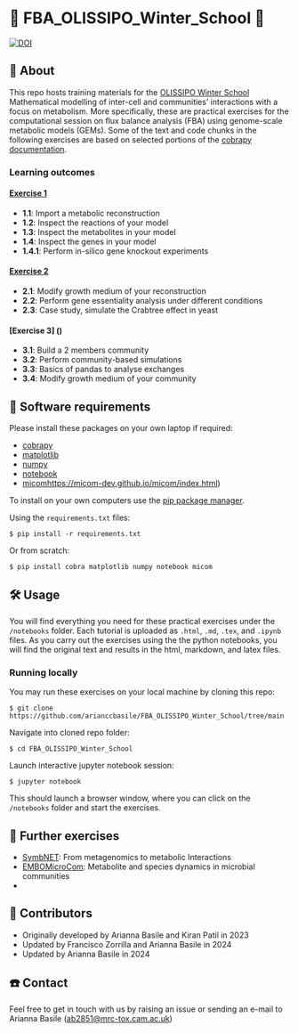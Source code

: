 # 🦠 FBA_OLISSIPO_Winter_School 🧬
 

[![DOI](https://zenodo.org/badge/740951705.svg)](https://zenodo.org/doi/10.5281/zenodo.10475949)

## 📜 About

This repo hosts training materials for the [OLISSIPO Winter School]([https://www.sysbiol.cam.ac.uk/Part%20III](https://www.inesc-id.pt/events/6839/)) Mathematical modelling of inter-cell and communities’ interactions with a focus on metabolism. More specifically, these are practical exercises for the computational session on flux balance analysis (FBA) using genome-scale metabolic models (GEMs). Some of the text and code chunks in the following exercises are based on selected portions of the [cobrapy documentation](https://cobrapy.readthedocs.io/en/latest/).

### Learning outcomes

#### [Exercise 1](https://github.com/arianccbasile/FBA_OLISSIPO_Winter_School/blob/main/systems-biology-fba-practical-main/notebooks/1_fba.ipynb)
- **1.1**: Import a metabolic reconstruction
- **1.2**: Inspect the reactions of your model
- **1.3**: Inspect the metabolites in your model
- **1.4**: Inspect the genes in your model
- **1.4.1**: Perform in-silico gene knockout experiments

#### [Exercise 2](https://github.com/arianccbasile/FBA_OLISSIPO_Winter_School/blob/main/systems-biology-fba-practical-main/notebooks/2_fba.ipynb)
- **2.1**: Modify growth medium of your reconstruction
- **2.2**: Perform gene essentiality analysis under different conditions
- **2.3**: Case study, simulate the Crabtree effect in yeast

#### [Exercise 3] ()
- **3.1**: Build a 2 members community
- **3.2**: Perform community-based simulations
- **3.3**: Basics of pandas to analyse exchanges
- **3.4**: Modify growth medium of your community

## 🚚 Software requirements

Please install these packages on your own laptop if required:

* [cobrapy](https://opencobra.github.io/cobrapy/)
* [matplotlib](https://matplotlib.org/stable/)
* [numpy](https://numpy.org/install/)
* [notebook](https://jupyter.org/install#jupyter-notebook)
* [micom](https://jupyter.org/install#jupyter-notebook)https://micom-dev.github.io/micom/index.html)

To install on your own computers use the [pip package manager](https://pip.pypa.io/en/stable/getting-started/).

Using the `requirements.txt` files:

```
$ pip install -r requirements.txt
```

Or from scratch:

```
$ pip install cobra matplotlib numpy notebook micom
```

## 🛠️ Usage

You will find everything you need for these practical exercises under the `/notebooks` folder. Each tutorial is uploaded as `.html`, `.md`, `.tex`, and `.ipynb` files. As you carry out the exercises using the the python notebooks, you will find the original text and results in the html, markdown, and latex files. 

### Running locally

You may run these exercises on your local machine by cloning this repo:

```
$ git clone https://github.com/arianccbasile/FBA_OLISSIPO_Winter_School/tree/main
```

Navigate into cloned repo folder:

```
$ cd FBA_OLISSIPO_Winter_School
```

Launch interactive jupyter notebook session:

```
$ jupyter notebook
```

This should launch a browser window, where you can click on the `/notebooks` folder and start the exercises.


## 🧠 Further exercises

* [SymbNET](https://github.com/franciscozorrilla/SymbNET): From metagenomics to metabolic Interactions 
* [EMBOMicroCom](https://github.com/franciscozorrilla/EMBOMicroCom): Metabolite and species dynamics in microbial communities
* 

## 👷 Contributors

* Originally developed by Arianna Basile and Kiran Patil in 2023
* Updated by Francisco Zorrilla and Arianna Basile in 2024
* Updated by Arianna Basile in 2024


## ☎️ Contact

Feel free to get in touch with us by raising an issue or sending an e-mail to Arianna Basile (ab2851@mrc-tox.cam.ac.uk)
